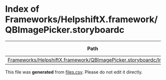 # Index of Frameworks/HelpshiftX.framework/QBImagePicker.storyboardc

| Path | Type | Size | Format | Language | DiE Info | Notes | Hash |
| --- | --- | --- | --- | --- | --- | --- | --- |
| [Frameworks/HelpshiftX.framework/QBImagePicker.storyboardc/Info.plist](./Frameworks/HelpshiftX.framework/QBImagePicker.storyboardc/Info.plist) | Binary | 289 |  |  |  |  | cc5f39742b07ad932f65646143ac5c2cdb680d6aa7baa4e51268484f4d0a302a |


This file was **generated** from [files.csv](../../../../../../../../../../../files.csv). Please do not edit it directly.
